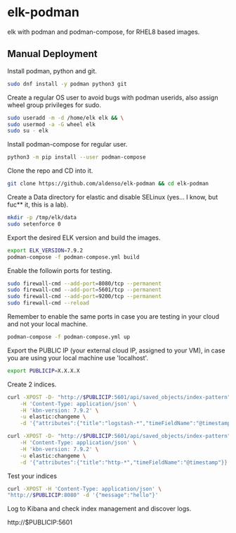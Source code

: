 # elk-podman

elk with podman and podman-compose, for RHEL8 based images.

## Manual Deployment

Install podman, python and git.

```sh
sudo dnf install -y podman python3 git
```

Create a regular OS user to avoid bugs with podman userids, also assign wheel group privileges for sudo.

```sh
sudo useradd -m -d /home/elk elk && \
sudo usermod -a -G wheel elk
sudo su - elk
```

Install podman-compose for regular user.

```sh
python3 -m pip install --user podman-compose
```

Clone the repo and CD into it.

```sh
git clone https://github.com/aldenso/elk-podman && cd elk-podman
```

Create a Data directory for elastic and disable SELinux (yes... I know, but fuc** it, this is a lab).

```sh
mkdir -p /tmp/elk/data
sudo setenforce 0
```

Export the desired ELK version and build the images.

```sh
export ELK_VERSION=7.9.2
podman-compose -f podman-compose.yml build
```

Enable the followin ports for testing.

```sh
sudo firewall-cmd --add-port=8080/tcp --permanent
sudo firewall-cmd --add-port=5601/tcp --permanent
sudo firewall-cmd --add-port=9200/tcp --permanent
sudo firewall-cmd --reload
```

Remember to enable the same ports in case you are testing in your cloud and not your local machine.

```sh
podman-compose -f podman-compose.yml up
```

Export the PUBLIC IP (your external cloud IP, assigned to your VM), in case you are using your local machine use 'localhost'.

```sh
export PUBLICIP=X.X.X.X
```

Create 2 indices.

```sh
curl -XPOST -D- "http://$PUBLICIP:5601/api/saved_objects/index-pattern" \
    -H 'Content-Type: application/json' \
    -H 'kbn-version: 7.9.2' \
    -u elastic:changeme \
    -d '{"attributes":{"title":"logstash-*","timeFieldName":"@timestamp"}}'
```

```sh
curl -XPOST -D- "http://$PUBLICIP:5601/api/saved_objects/index-pattern" \
    -H 'Content-Type: application/json' \
    -H 'kbn-version: 7.9.2' \
    -u elastic:changeme \
    -d '{"attributes":{"title":"http-*","timeFieldName":"@timestamp"}}'
```

Test your indices

```sh
curl -XPOST -H 'Content-Type: application/json' \
"http://$PUBLICIP:8080" -d '{"message":"hello"}'
```

Log to Kibana and check index management and discover logs.

http://$PUBLICIP:5601
